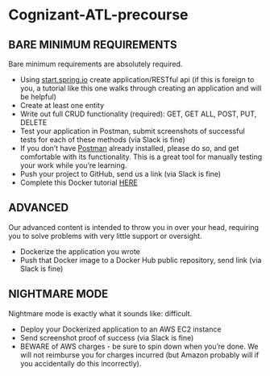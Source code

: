 # Cognizant-ATL-precourse

## BARE MINIMUM REQUIREMENTS
Bare minimum requirements are absolutely required. 

* Using [start.spring.io](start.spring.io) create application/RESTful api (if this is foreign to you, a tutorial like this one walks through creating an application and will be helpful)
* Create at least one entity
* Write out full CRUD functionality (required): GET, GET ALL, POST, PUT, DELETE
* Test your application in Postman, submit screenshots of successful tests for each of these methods (via Slack is fine)
* If you don’t have [Postman](https://www.getpostman.com/) already installed, please do so, and get comfortable with its functionality. This is a great tool for manually testing your work while you’re learning.
* Push your project to GitHub, send us a link (via Slack is fine)
* Complete this Docker tutorial [HERE](https://github.com/dylanlrrb/Please-Contain-Yourself)


## ADVANCED
Our advanced content is intended to throw you in over your head, requiring you to solve problems with very little support or oversight.

* Dockerize the application you wrote
* Push that Docker image to a Docker Hub public repository, send link (via Slack is fine)


## NIGHTMARE MODE
Nightmare mode is exactly what it sounds like: difficult. 

* Deploy your Dockerized application to an AWS EC2 instance
* Send screenshot proof of success (via Slack is fine)
* BEWARE of AWS charges - be sure to spin down when you’re done. We will not reimburse you for charges incurred (but Amazon probably will if you accidentally do this incorrectly).
